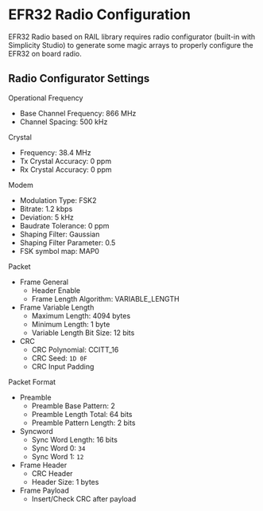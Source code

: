 # EFR32 Radio Configuration
EFR32 Radio based on RAIL library requires radio configurator (built-in with Simplicity Studio) to generate some magic arrays to properly 
configure the EFR32 on board radio. 

Radio Configurator Settings
--------

Operational Frequency
- Base Channel Frequency: 866 MHz
- Channel Spacing: 500 kHz

Crystal
- Frequency: 38.4 MHz
- Tx Crystal Accuracy: 0 ppm
- Rx Crystal Accuracy: 0 ppm

Modem
- Modulation Type: FSK2
- Bitrate: 1.2 kbps
- Deviation: 5 kHz
- Baudrate Tolerance: 0 ppm
- Shaping Filter: Gaussian
- Shaping Filter Parameter: 0.5
- FSK symbol map: MAP0

Packet
- Frame General
    - Header Enable
    - Frame Length Algorithm: VARIABLE_LENGTH
- Frame Variable Length
    - Maximum Length: 4094 bytes
    - Minimum Length: 1 byte
    - Variable Length Bit Size: 12 bits
- CRC
    - CRC Polynomial: CCITT_16
    - CRC Seed: `1D 0F`
    - CRC Input Padding

Packet Format
- Preamble
    - Preamble Base Pattern: 2
    - Preamble Length Total: 64 bits
    - Preamble Pattern Length: 2 bits
- Syncword
    - Sync Word Length: 16 bits
    - Sync Word 0: `34`
    - Sync Word 1: `12`
- Frame Header
    - CRC Header
    - Header Size: 1 bytes
- Frame Payload
    - Insert/Check CRC after payload

